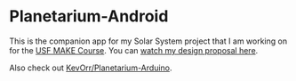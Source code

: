 # Planetarium-Android

This is the companion app for my Solar System project that I am working on for the [USF MAKE Course][MAKE Course Site]. You can [watch my design proposal here][Design Proposal].

Also check out [KevOrr/Planetarium-Arduino][Planetarium-Arduino].


[MAKE Course Site]: http://makecourse.com/
[Design Proposal]: https://www.youtube.com/watch?v=4YG-13xZQ5k
[Planetarium-Arduino]: https://github.com/KevOrr/Planetarium-Arduino
